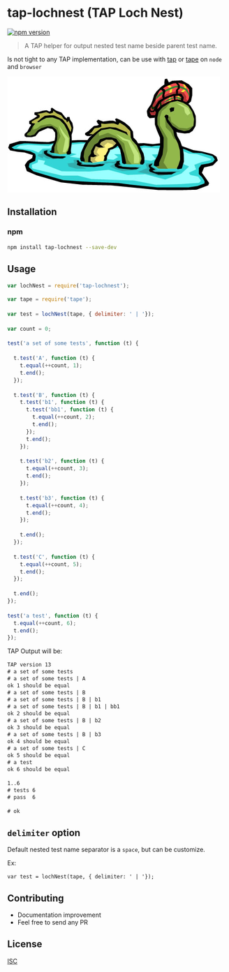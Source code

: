 # tap-lochnest (TAP Loch Nest)

[![npm version](https://badge.fury.io/js/tap-lochnest.svg)](https://badge.fury.io/js/tap-lochnest)

> A TAP helper for output nested test name beside parent test name.

Is not tight to any TAP implementation, can be use with [tap](https://github.com/tapjs/node-tap) or [tape](https://github.com/substack/tape) on `node` and `browser`

![tap-lochnesttape](https://github.com/bySabi/tap-lochnest/blob/master/images/nessie.jpg?raw=true)


## Installation

### npm

```bash
npm install tap-lochnest --save-dev
```

## Usage

```javascript
var lochNest = require('tap-lochnest');
```

```javascript
var tape = require('tape');

var test = lochNest(tape, { delimiter: ' | '});

var count = 0;

test('a set of some tests', function (t) {

  t.test('A', function (t) {
    t.equal(++count, 1);
    t.end();
  });

  t.test('B', function (t) {
    t.test('b1', function (t) {
      t.test('bb1', function (t) {
        t.equal(++count, 2);
        t.end();
      });
      t.end();
    });

    t.test('b2', function (t) {
      t.equal(++count, 3);
      t.end();
    });

    t.test('b3', function (t) {
      t.equal(++count, 4);
      t.end();
    });

    t.end();
  });

  t.test('C', function (t) {
    t.equal(++count, 5);
    t.end();
  });

  t.end();
});

test('a test', function (t) {
  t.equal(++count, 6);
  t.end();
});
```


TAP Output will be:
```
TAP version 13
# a set of some tests
# a set of some tests | A
ok 1 should be equal
# a set of some tests | B
# a set of some tests | B | b1
# a set of some tests | B | b1 | bb1
ok 2 should be equal
# a set of some tests | B | b2
ok 3 should be equal
# a set of some tests | B | b3
ok 4 should be equal
# a set of some tests | C
ok 5 should be equal
# a test
ok 6 should be equal

1..6
# tests 6
# pass  6

# ok
```

## `delimiter` option
Default nested test name separator is a `space`, but can be customize.

Ex:
```
var test = lochNest(tape, { delimiter: ' | '});
```

## Contributing
* Documentation improvement
* Feel free to send any PR

## License

[ISC][isc-license]

[isc-license]:./LICENSE
